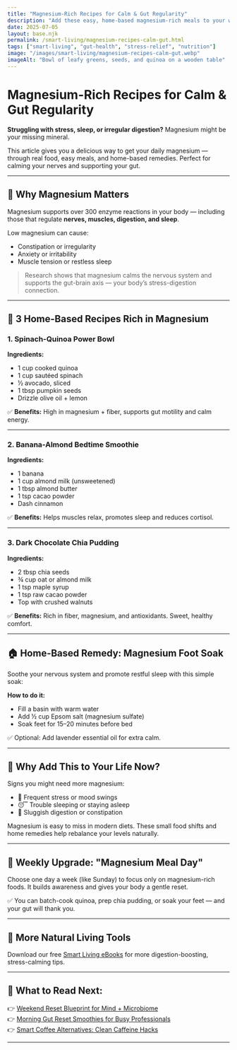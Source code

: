 ```yaml
---
title: "Magnesium-Rich Recipes for Calm & Gut Regularity"
description: "Add these easy, home-based magnesium-rich meals to your week for less stress, better sleep, and smoother digestion."
date: 2025-07-05
layout: base.njk
permalink: /smart-living/magnesium-recipes-calm-gut.html
tags: ["smart-living", "gut-health", "stress-relief", "nutrition"]
image: "/images/smart-living/magnesium-recipes-calm-gut.webp"
imageAlt: "Bowl of leafy greens, seeds, and quinoa on a wooden table"
---
```


# Magnesium-Rich Recipes for Calm & Gut Regularity

**Struggling with stress, sleep, or irregular digestion?** Magnesium might be your missing mineral.

This article gives you a delicious way to get your daily magnesium — through real food, easy meals, and home-based remedies. Perfect for calming your nerves and supporting your gut.

---

## 🧠 Why Magnesium Matters

Magnesium supports over 300 enzyme reactions in your body — including those that regulate **nerves, muscles, digestion, and sleep**.

Low magnesium can cause:
- Constipation or irregularity
- Anxiety or irritability
- Muscle tension or restless sleep

> Research shows that magnesium calms the nervous system and supports the gut-brain axis — your body’s stress-digestion connection.

---

## 🥗 3 Home-Based Recipes Rich in Magnesium

### 1. **Spinach-Quinoa Power Bowl**
**Ingredients:**
- 1 cup cooked quinoa
- 1 cup sautéed spinach
- ½ avocado, sliced
- 1 tbsp pumpkin seeds
- Drizzle olive oil + lemon

✅ **Benefits:** High in magnesium + fiber, supports gut motility and calm energy.

---

### 2. **Banana-Almond Bedtime Smoothie**
**Ingredients:**
- 1 banana
- 1 cup almond milk (unsweetened)
- 1 tbsp almond butter
- 1 tsp cacao powder
- Dash cinnamon

✅ **Benefits:** Helps muscles relax, promotes sleep and reduces cortisol.

---

### 3. **Dark Chocolate Chia Pudding**
**Ingredients:**
- 2 tbsp chia seeds
- ¾ cup oat or almond milk
- 1 tsp maple syrup
- 1 tsp raw cacao powder
- Top with crushed walnuts

✅ **Benefits:** Rich in fiber, magnesium, and antioxidants. Sweet, healthy comfort.

---

## 🏠 Home-Based Remedy: Magnesium Foot Soak

Soothe your nervous system and promote restful sleep with this simple soak:

**How to do it:**
- Fill a basin with warm water
- Add ½ cup Epsom salt (magnesium sulfate)
- Soak feet for 15–20 minutes before bed

✅ Optional: Add lavender essential oil for extra calm.

---

## 🔁 Why Add This to Your Life Now?

Signs you might need more magnesium:
- 💢 Frequent stress or mood swings
- 😴 Trouble sleeping or staying asleep
- 💩 Sluggish digestion or constipation

Magnesium is easy to miss in modern diets. These small food shifts and home remedies help rebalance your levels naturally.

---

## 🧘 Weekly Upgrade: "Magnesium Meal Day"

Choose one day a week (like Sunday) to focus only on magnesium-rich foods. It builds awareness and gives your body a gentle reset.

✅ You can batch-cook quinoa, prep chia pudding, or soak your feet — and your gut will thank you.

---

## 📘 More Natural Living Tools
Download our free [Smart Living eBooks](/ebooks/smart-living/) for more digestion-boosting, stress-calming tips.

---

## 🔗 What to Read Next:
👉 [Weekend Reset Blueprint for Mind + Microbiome](/smart-living/weekend-reset-microbiome.html)  
👉 [Morning Gut Reset Smoothies for Busy Professionals](/smart-living/morning-gut-reset-smoothies.html)  
👉 [Smart Coffee Alternatives: Clean Caffeine Hacks](/smart-living/smart-coffee-alternatives.html)

---
